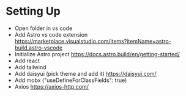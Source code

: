 # Setting Up
- Open folder in vs code
- Add Astro vs code extension https://marketplace.visualstudio.com/items?itemName=astro-build.astro-vscode
- Initialize Astro project https://docs.astro.build/en/getting-started/
- Add react
- Add tailwind
- Add daisyui (pick theme and add it) https://daisyui.com/
- Add mobx ("useDefineForClassFields": true)
- Axios https://axios-http.com/

